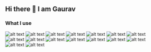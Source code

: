 ## Hi there 👋  I am Gaurav

<!--
**GauravSamanta/GauravSamanta** is a ✨ _special_ ✨ repository because its `README.md` (this file) appears on your GitHub profile.

Here are some ideas to get you started:

- 🔭 I’m currently working on ...
- 🌱 I’m currently learning ...
- 👯 I’m looking to collaborate on ...
- 🤔 I’m looking for help with ...
- 💬 Ask me about ...
- 📫 How to reach me: ...
- 😄 Pronouns: ...
- ⚡ Fun fact: ...
-->

<!--[![Top Langs](https://github-readme-stats.vercel.app/api/top-langs/?username=GauravSamanta&langs_count=8)](https://github.com/GauravSamanta/github-readme-stats)-->

### What I use <br>

![alt text](https://img.shields.io/badge/HTML5-/?logo=html5&logoColor=white&color=E34F26)
![alt text](https://img.shields.io/badge/CSS3-/?logo=CSS&logoColor=white&color=1572B6)
![alt text](https://img.shields.io/badge/BootStrap-/?logo=bootstrap&logoColor=white&color=7952B3)
![alt text](https://img.shields.io/badge/JavaScript-/?logo=javascript&logoColor=black&color=F7DF1E)
![alt text](https://img.shields.io/badge/C-/?logo=c&logoColor=white&color=A8B9CC)
![alt text](https://img.shields.io/badge/C++-/?logo=c%2B%2B&logoColor=white&color=00599C)
![alt text](https://img.shields.io/badge/MySQL-/?logo=mysql&logoColor=white&color=4479A1)
![alt text](https://img.shields.io/badge/Python-/?logo=python&logoColor=white&color=3776AB)
![alt text](https://img.shields.io/badge/Django-/?logo=django&logoColor=white&color=092E20)
![alt text](https://img.shields.io/badge/UNITY-/?logo=unity&logoColor=black&color=FFFFFF)
![alt text](https://img.shields.io/badge/Git-/?logo=git&logoColor=white&color=F05032)
![alt text](https://img.shields.io/badge/GitHub-/?logo=github&logoColor=white&color=181717)
![alt text](https://img.shields.io/badge/VSCode-/?logo=visual%20studio%20code&logoColor=white&color=007ACC)
![alt text](https://img.shields.io/badge/Canva-/?logo=Canva&logoColor=white&color=00C4CC)
![alt text](https://img.shields.io/badge/Prettier-/?logo=prettier&logoColor=white&color=F7B93E)
![alt text](https://img.shields.io/badge/Canva-/?logo=Canva&logoColor=white&color=00C4CC)

